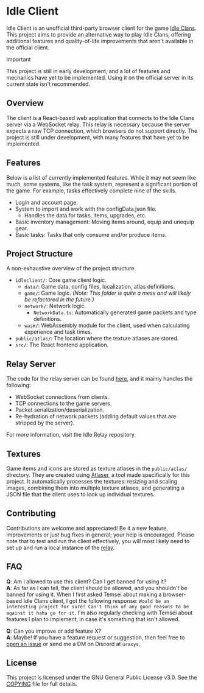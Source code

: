 # Idle Client

Idle Client is an unofficial third-party browser client for the game [Idle Clans](https://idleclans.com/). This project 
aims to provide an alternative way to play Idle Clans, offering additional features and quality-of-life improvements
that aren't available in the official client.

> [!IMPORTANT]
> This project is still in early development, and a lot of features and mechanics have yet to be implemented.
> Using it on the official server in its current state isn't recommended.

## Overview

The client is a React-based web application that connects to the Idle Clans server via a WebSocket relay. This relay
is necessary because the server expects a raw TCP connection, which browsers do not support directly. The project is 
still under development, with many features that have yet to be implemented.

## Features

Below is a list of currently implemented features. While it may not seem like much, some systems, like the task system, 
represent a significant portion of the game. For example, tasks effectively complete nine of the skills.

- Login and account page.
- System to import and work with the configData.json file.
  - Handles the data for tasks, items, upgrades, etc.
- Basic inventory management: Moving items around, equip and unequip gear.
- Basic tasks: Tasks that only consume and/or produce items.

## Project Structure

A non-exhaustive overview of the project structure.

- `idleclient/`: Core game client logic.
  - `data/`: Game data, config files, localization, atlas definitions.
  - `game/`: Game logic. *(Note: This folder is quite a mess and will likely be refactored in the future.)*
  - `network/`: Network logic.
    - `NetworkData.ts`: Automatically generated game packets and type definitions.
  - `wasm/`: WebAssembly module for the client, used when calculating experience and task times.
- `public/atlas/`: The location where the texture atlases are stored.
- `src/`: The React frontend application.

## Relay Server

The code for the relay server can be found [here](https://github.com/Idle-Plus/IdleRelay), and it mainly handles the
following:

- WebSocket connections from clients.
- TCP connections to the game servers.
- Packet serialization/deserialization.
- Re-hydration of network packets (adding default values that are stripped by the server).

For more information, visit the Idle Relay repository.

## Textures

Game items and icons are stored as texture atlases in the `public/atlas/` directory. They are created using 
[Atlaser](https://github.com/Idle-Plus/Atlaser), a tool made specifically for this project. It automatically processes
the textures: resizing and scaling images, combining them into multiple texture atlases, and generating a JSON file
that the client uses to look up individual textures.

## Contributing

Contributions are welcome and appreciated! Be it a new feature, improvements or just bug fixes in general; your help
is encouraged. Please note that to test and run the client effectively, you will most likely need to set up and run
a local instance of the [relay](https://github.com/Idle-Plus/IdleRelay).

## FAQ

**Q**: Am I allowed to use this client? Can I get banned for using it?
<br>**A**: As far as I can tell, the client should be allowed, and you shouldn't be banned for using it. When I 
first asked Temsei about making a browser-based Idle Clans client, I got the following response: 
`Would be an interesting project for sure! Can't think of any good reasons to be against it haha go for it`.
I'm also regularly checking with Temsei about features I plan to implement, in case it's something that isn't allowed.

**Q**: Can you improve or add feature X?
<br>**A**: Maybe! If you have a feature request or suggestion, then feel free to 
[open an issue](https://github.com/Idle-Plus/IdleClient/issues) or send me a DM on Discord at `uraxys`.

## License

This project is licensed under the GNU General Public License v3.0. See the [COPYING](https://github.com/Idle-Plus/IdleClient/blob/master/COPYING) 
file for full details.
